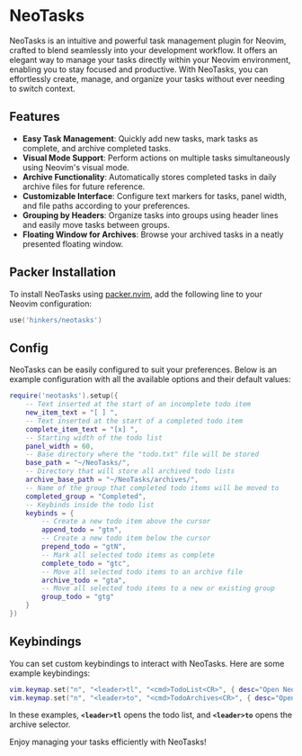 # NeoTasks

NeoTasks is an intuitive and powerful task management plugin for Neovim, crafted to blend seamlessly into your development workflow.
It offers an elegant way to manage your tasks directly within your Neovim environment, enabling you to stay focused and productive.
With NeoTasks, you can effortlessly create, manage, and organize your tasks without ever needing to switch context.

## Features

* **Easy Task Management**: Quickly add new tasks, mark tasks as complete, and archive completed tasks.
* **Visual Mode Support**: Perform actions on multiple tasks simultaneously using Neovim's visual mode.
* **Archive Functionality**: Automatically stores completed tasks in daily archive files for future reference.
* **Customizable Interface**: Configure text markers for tasks, panel width, and file paths according to your preferences.
* **Grouping by Headers**: Organize tasks into groups using header lines and easily move tasks between groups.
* **Floating Window for Archives**: Browse your archived tasks in a neatly presented floating window.

## Packer Installation

To install NeoTasks using [packer.nvim](https://github.com/wbthomason/packer.nvim), add the following line to your Neovim configuration:

```lua
use('hinkers/neotasks')
```

## Config

NeoTasks can be easily configured to suit your preferences. Below is an example configuration with all the available options and their default values:

```lua
require('neotasks').setup({
    -- Text inserted at the start of an incomplete todo item
    new_item_text = "[ ] ",
    -- Text inserted at the start of a completed todo item
    complete_item_text = "[x] ",
    -- Starting width of the todo list
    panel_width = 60,
    -- Base directory where the "todo.txt" file will be stored
    base_path = "~/NeoTasks/",
    -- Directory that will store all archived todo lists
    archive_base_path = "~/NeoTasks/archives/",
    -- Name of the group that completed todo items will be moved to
    completed_group = "Completed",
    -- Keybinds inside the todo list
    keybinds = {
        -- Create a new todo item above the cursor
        append_todo = "gtn",
        -- Create a new todo item below the cursor
        prepend_todo = "gtN",
        -- Mark all selected todo items as complete
        complete_todo = "gtc",
        -- Move all selected todo items to an archive file
        archive_todo = "gta",
        -- Move all selected todo items to a new or existing group
        group_todo = "gtg"
    }
})
```

## Keybindings

You can set custom keybindings to interact with NeoTasks. Here are some example keybindings:

```lua
vim.keymap.set("n", "<leader>tl", "<cmd>TodoList<CR>", { desc="Open NeoTasks todo list" })
vim.keymap.set("n", "<leader>to", "<cmd>TodoArchives<CR>", { desc="Open NeoTasks archives" })
```

In these examples, **`<leader>tl`** opens the todo list, and **`<leader>to`** opens the archive selector.

Enjoy managing your tasks efficiently with NeoTasks!

